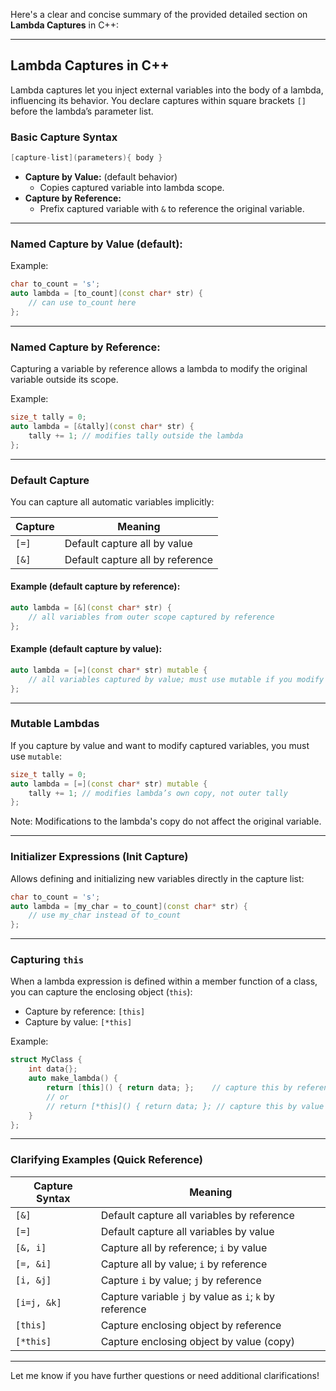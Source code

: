 Here's a clear and concise summary of the provided detailed section on **Lambda Captures** in C++:

---

## **Lambda Captures in C++**

Lambda captures let you inject external variables into the body of a lambda, influencing its behavior. You declare captures within square brackets `[]` before the lambda’s parameter list.

### **Basic Capture Syntax**

```cpp
[capture-list](parameters){ body }
```

- **Capture by Value:** (default behavior)
  - Copies captured variable into lambda scope.
- **Capture by Reference:**
  - Prefix captured variable with `&` to reference the original variable.

---

### **Named Capture by Value (default):**

Example:

```cpp
char to_count = 's';
auto lambda = [to_count](const char* str) {
    // can use to_count here
};
```

---

### **Named Capture by Reference:**

Capturing a variable by reference allows a lambda to modify the original variable outside its scope.

Example:

```cpp
size_t tally = 0;
auto lambda = [&tally](const char* str) {
    tally += 1; // modifies tally outside the lambda
};
```

---

### **Default Capture**

You can capture all automatic variables implicitly:

| Capture | Meaning                                |
|---------|----------------------------------------|
| `[=]`   | Default capture all by value           |
| `[&]`   | Default capture all by reference       |

#### Example (default capture by reference):

```cpp
auto lambda = [&](const char* str) {
    // all variables from outer scope captured by reference
};
```

#### Example (default capture by value):

```cpp
auto lambda = [=](const char* str) mutable {
    // all variables captured by value; must use mutable if you modify
};
```

---

### **Mutable Lambdas**

If you capture by value and want to modify captured variables, you must use `mutable`:

```cpp
size_t tally = 0;
auto lambda = [=](const char* str) mutable {
    tally += 1; // modifies lambda’s own copy, not outer tally
};
```

Note: Modifications to the lambda's copy do not affect the original variable.

---

### **Initializer Expressions (Init Capture)**

Allows defining and initializing new variables directly in the capture list:

```cpp
char to_count = 's';
auto lambda = [my_char = to_count](const char* str) {
    // use my_char instead of to_count
};
```

---

### **Capturing `this`**

When a lambda expression is defined within a member function of a class, you can capture the enclosing object (`this`):

- Capture by reference: `[this]`
- Capture by value: `[*this]`

Example:

```cpp
struct MyClass {
    int data{};
    auto make_lambda() {
        return [this]() { return data; };    // capture this by reference
        // or
        // return [*this]() { return data; }; // capture this by value
    }
};
```

---

### **Clarifying Examples (Quick Reference)**

| Capture Syntax    | Meaning                                              |
|-------------------|------------------------------------------------------|
| `[&]`             | Default capture all variables by reference           |
| `[=]`             | Default capture all variables by value               |
| `[&, i]`          | Capture all by reference; `i` by value               |
| `[=, &i]`         | Capture all by value; `i` by reference               |
| `[i, &j]`         | Capture `i` by value; `j` by reference               |
| `[i=j, &k]`       | Capture variable `j` by value as `i`; `k` by reference |
| `[this]`          | Capture enclosing object by reference                |
| `[*this]`         | Capture enclosing object by value (copy)             |

---

Let me know if you have further questions or need additional clarifications!